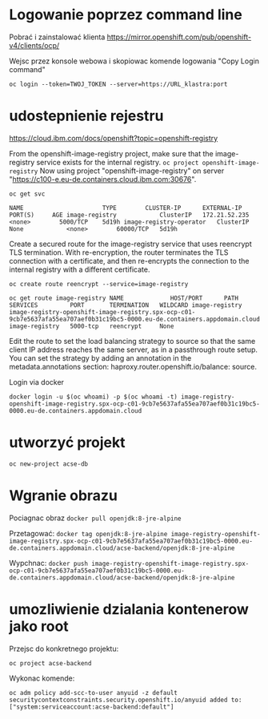 # Logowanie poprzez command line

Pobrać i zainstalować klienta
https://mirror.openshift.com/pub/openshift-v4/clients/ocp/

Wejsc przez konsole webowa i skopiowac komende logowania "Copy Login command"

`oc login --token=TWOJ_TOKEN --server=https://URL_klastra:port`


# udostepnienie rejestru
https://cloud.ibm.com/docs/openshift?topic=openshift-registry

From the openshift-image-registry project, make sure that the image-registry service exists for the internal registry.
`oc project openshift-image-registry`
Now using project "openshift-image-registry" on server "https://c100-e.eu-de.containers.cloud.ibm.com:30676".

`oc get svc`

`NAME                      TYPE        CLUSTER-IP      EXTERNAL-IP   PORT(S)     AGE
image-registry            ClusterIP   172.21.52.235   <none>        5000/TCP    5d19h
image-registry-operator   ClusterIP   None            <none>        60000/TCP   5d19h`

Create a secured route for the image-registry service that uses reencrypt TLS termination. With re-encryption, the router terminates the TLS connection with a certificate, and then re-encrypts the connection to the internal registry with a different certificate. 

`oc create route reencrypt --service=image-registry`


`oc get route image-registry
NAME             HOST/PORT      PATH   SERVICES         PORT       TERMINATION   WILDCARD
image-registry   image-registry-openshift-image-registry.spx-ocp-c01-9cb7e5637afa55ea707aef0b31c19bc5-0000.eu-de.containers.appdomain.cloud          image-registry   5000-tcp   reencrypt     None`

Edit the route to set the load balancing strategy to source so that the same client IP address reaches the same server, as in a passthrough route setup. You can set the strategy by adding an annotation in the metadata.annotations section: haproxy.router.openshift.io/balance: source.

Login via docker

`docker login -u $(oc whoami) -p $(oc whoami -t) image-registry-openshift-image-registry.spx-ocp-c01-9cb7e5637afa55ea707aef0b31c19bc5-0000.eu-de.containers.appdomain.cloud`

# utworzyć projekt

`oc new-project acse-db`

# Wgranie obrazu
Pociagnac obraz
`docker pull openjdk:8-jre-alpine`

Przetagować:
`docker tag openjdk:8-jre-alpine image-registry-openshift-image-registry.spx-ocp-c01-9cb7e5637afa55ea707aef0b31c19bc5-0000.eu-de.containers.appdomain.cloud/acse-backend/openjdk:8-jre-alpine`

Wypchnac:
`docker push image-registry-openshift-image-registry.spx-ocp-c01-9cb7e5637afa55ea707aef0b31c19bc5-0000.eu-de.containers.appdomain.cloud/acse-backend/openjdk:8-jre-alpine`


# umozliwienie dzialania kontenerow jako root
Przejsc do konkretnego projektu:

`oc project acse-backend`

Wykonac komende:

`oc adm policy add-scc-to-user anyuid -z default`
`securitycontextconstraints.security.openshift.io/anyuid added to: ["system:serviceaccount:acse-backend:default"]`

